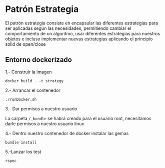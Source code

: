 # Patrón Estrategia

El patrón estrategia consiste en encapsular las diferentes estrategias para ser aplicadas según las necesidades, permitiendo cambiar el comportamiento de un algoritmo, usar diferentes estrategias para nuestros objetos e incluso implementar nuevas estrategias aplicando el principio solid de open/close

## Entorno dockerizado

1.- Construir la imagen

`docker build . -t strategy`

2.- Arrancar el contenedor

`./runDocker.sh`

3.- Dar permisos a nuestro usuario

La carpeta `/_bundle` se habrá creado para el usuario root, necesitamos darle permisos a nuestro usuario linux

4.- Dentro nuestro contenedor de docker instalar las gemas

`bundle install`

5.-Lanzar los test

`rspec`
